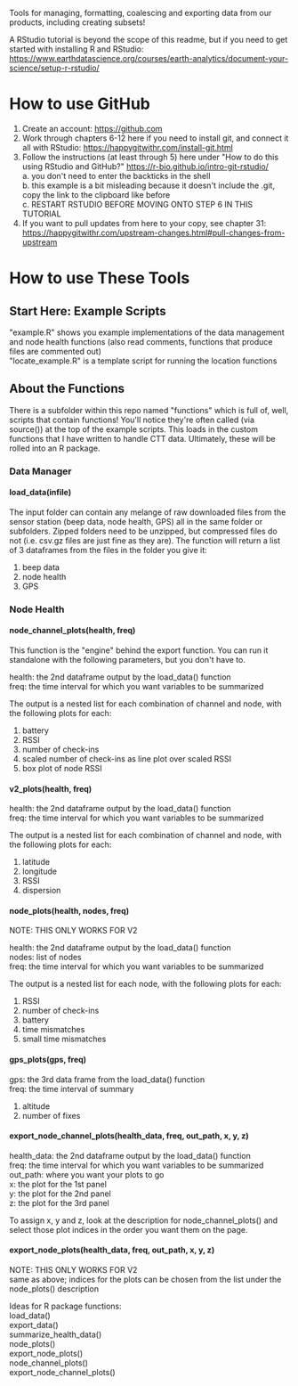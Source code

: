 Tools for managing, formatting, coalescing and exporting data from our products, including creating subsets!  

A RStudio tutorial is beyond the scope of this readme, but if you need to get started with installing R and RStudio: https://www.earthdatascience.org/courses/earth-analytics/document-your-science/setup-r-rstudio/

# How to use GitHub

1. Create an account: https://github.com
2. Work through chapters 6-12 here if you need to install git, and connect it all with RStudio: https://happygitwithr.com/install-git.html
3. Follow the instructions (at least through 5) here under "How to do this using RStudio and GitHub?" https://r-bio.github.io/intro-git-rstudio/  
  a. you don't need to enter the backticks in the shell  
  b. this example is a bit misleading because it doesn't include the .git, copy the link to the clipboard like before  
  c. RESTART RSTUDIO BEFORE MOVING ONTO STEP 6 IN THIS TUTORIAL   
4. If you want to pull updates from here to your copy, see chapter 31: https://happygitwithr.com/upstream-changes.html#pull-changes-from-upstream

# How to use These Tools

## Start Here: Example Scripts

"example.R" shows you example implementations of the data management and node health functions (also read comments, functions that produce files are commented out)   
"locate_example.R" is a template script for running the location functions

## About the Functions

There is a subfolder within this repo named "functions" which is full of, well, scripts that contain functions! You'll notice they're often called (via source()) at the top of the example scripts. This loads in the custom functions that I have written to handle CTT data. Ultimately, these will be rolled into an R package.

### Data Manager

#### load_data(infile)

The input folder can contain any melange of raw downloaded files from the sensor station (beep data, node health, GPS) all in the same folder or subfolders. Zipped folders need to be unzipped, but compressed files do not (i.e. csv.gz files are just fine as they are). The function will return a list of 3 dataframes from the files in the folder you give it:  

1. beep data  
2. node health  
3. GPS  

### Node Health

#### node_channel_plots(health, freq)
This function is the "engine" behind the export function. You can run it standalone with the following parameters, but you don't have to.  

health: the 2nd dataframe output by the load_data() function  
freq: the time interval for which you want variables to be summarized  

The output is a nested list for each combination of channel and node, with the following plots for each:  

1. battery  
2. RSSI  
3. number of check-ins  
4. scaled number of check-ins as line plot over scaled RSSI  
5. box plot of node RSSI

#### v2_plots(health, freq)
health: the 2nd dataframe output by the load_data() function    
freq: the time interval for which you want variables to be summarized  

The output is a nested list for each combination of channel and node, with the following plots for each:  

1. latitude  
2. longitude  
3. RSSI  
4. dispersion  

#### node_plots(health, nodes, freq)
NOTE: THIS ONLY WORKS FOR V2  

health: the 2nd dataframe output by the load_data() function  
nodes: list of nodes  
freq: the time interval for which you want variables to be summarized  

The output is a nested list for each node, with the following plots for each:  

1. RSSI  
2. number of check-ins  
3. battery  
4. time mismatches  
5. small time mismatches  

#### gps_plots(gps, freq)
gps: the 3rd data frame from the load_data() function  
freq: the time interval of summary  

1. altitude
2. number of fixes

#### export_node_channel_plots(health_data, freq, out_path, x, y, z)
health_data: the 2nd dataframe output by the load_data() function  
freq: the time interval for which you want variables to be summarized  
out_path: where you want your plots to go  
x: the plot for the 1st panel  
y: the plot for the 2nd panel  
z: the plot for the 3rd panel  

To assign x, y and z, look at the description for node_channel_plots() and select those plot indices in the order you want them on the page.  

#### export_node_plots(health_data, freq, out_path, x, y, z)
NOTE: THIS ONLY WORKS FOR V2  
same as above; indices for the plots can be chosen from the list under the node_plots() description  

Ideas for R package functions:  
load_data()  
export_data()  
summarize_health_data()  
node_plots()  
export_node_plots()  
node_channel_plots()  
export_node_channel_plots()
